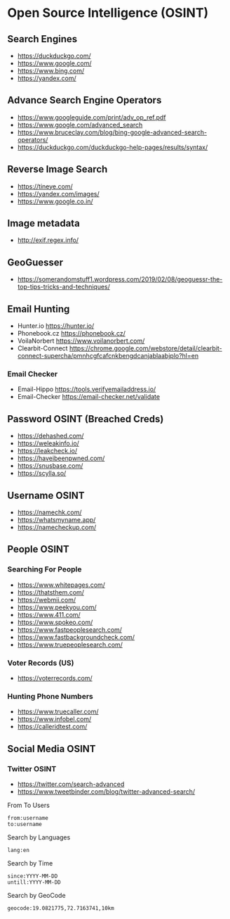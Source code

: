 # Open Source Intelligence (OSINT)

## Search Engines
- https://duckduckgo.com/
- https://www.google.com/
- https://www.bing.com/
- https://yandex.com/

## Advance Search Engine Operators
- https://www.googleguide.com/print/adv_op_ref.pdf
- https://www.google.com/advanced_search
- https://www.bruceclay.com/blog/bing-google-advanced-search-operators/
- https://duckduckgo.com/duckduckgo-help-pages/results/syntax/

## Reverse Image Search
- https://tineye.com/
- https://yandex.com/images/
- https://www.google.co.in/

## Image metadata
- http://exif.regex.info/

## GeoGuesser
- https://somerandomstuff1.wordpress.com/2019/02/08/geoguessr-the-top-tips-tricks-and-techniques/

## Email Hunting
- Hunter.io
https://hunter.io/
- Phonebook.cz
https://phonebook.cz/
- VoilaNorbert
https://www.voilanorbert.com/
- Clearbit-Connect
https://chrome.google.com/webstore/detail/clearbit-connect-supercha/pmnhcgfcafcnkbengdcanjablaabjplo?hl=en

### Email Checker
- Email-Hippo
https://tools.verifyemailaddress.io/
- Email-Checker
https://email-checker.net/validate

## Password OSINT (Breached Creds)
- https://dehashed.com/
- https://weleakinfo.io/
- https://leakcheck.io/
- https://haveibeenpwned.com/
- https://snusbase.com/
- https://scylla.so/

## Username OSINT
- https://namechk.com/
- https://whatsmyname.app/
- https://namecheckup.com/

## People OSINT

### Searching For People
- https://www.whitepages.com/
- https://thatsthem.com/
- https://webmii.com/
- https://www.peekyou.com/
- https://www.411.com/
- https://www.spokeo.com/
- https://www.fastpeoplesearch.com/
- https://www.fastbackgroundcheck.com/
- https://www.truepeoplesearch.com/

### Voter Records (US)
- https://voterrecords.com/

### Hunting Phone Numbers
- https://www.truecaller.com/
- https://www.infobel.com/
- https://calleridtest.com/

## Social Media OSINT

### Twitter OSINT
- https://twitter.com/search-advanced
- https://www.tweetbinder.com/blog/twitter-advanced-search/

From To Users
```
from:username
to:username
```
Search by Languages
```
lang:en
```
Search by Time
```
since:YYYY-MM-DD
untill:YYYY-MM-DD
```
Search by GeoCode
```
geocode:19.0821775,72.7163741,10km
```
